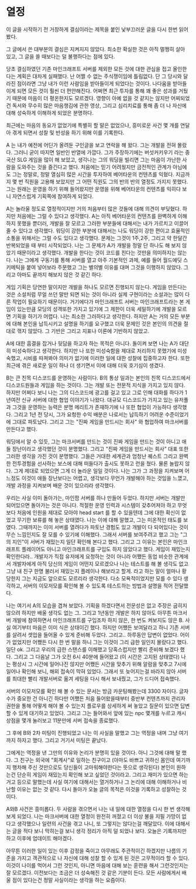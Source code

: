 # 열정



이 글을 시작하기 전 거창하게 결심이라는 제목을 붙인 낯부끄러운 글을 다시 한번 읽어봤다.



그 글에서 쓴 대부분의 결심은 지켜지지 않았다. 최소한 확실한 것은 아직 멀쩡히 살아 있고, 그 글을 쓸 때보다는 덜 불행하다는 점에 있다.

당초 결심하였던 기존 마인크래프트 서버를 제외한 모든 것에 대한 관심을 접고 올인한다는 계획은 대차게 실패했다. 난 어쩔 수 없는 주식쟁이임에 틀림없다. 단 그 당시와 달라진 점이라면 그냥 내가 이런 사람임을 받아들이게 되었다는 것이다. 나다움을 받아들이게 되면 모든 것이 훨씬 더 편안해진다. 어쩌면 최근 투자를 통해 꽤 좋은 성과를 거뒀기 때문에 마음이 더 평온한지도 모르겠다. 영향이 아예 없을 것 같지는 않지만 어찌되었건 독서와 무수히 많은 마음챙김에 관한 영상, 그리고 심리치료를 통해 좀 더 나 자신에 대해 성숙하게 이해하게 되었은 분명하다. 



최근에는 마음의 동요가 없었기에 특별히 할 말은 없었으나, 흥미로운 사건 몇 개를 연달아 겪게 되면서 성찰 및 반성을 하기 위해 이를 기록한다.

A 는 내가 예전에 어딘가 올려둔 구인글을 보고 연락을 해 왔다. 그는 개발을 전혀 몰랐다. 그러니 굳이 따지면 일반인 반열에 가깝다. 그가 주장하기에는 버섯커키우기 라는 중국산 SLG 게임을 많이 해 보았고, 생각나는 그의 워딩을 빌리면 그는 마음이 가난한 사람을 도와주는 것을 즐긴다고 했다. 처음에는 믿기 어려웠지만 금전적인 관계가 아님에도 그는 정말로, 정말 열심히 많은 시간을 투자하여 베어타운의 컨텐츠를 익혔다. 지금까지 몇 번 직원을 고용해 보았지만 그 어떤 직원도 그의 반의 반의 열정도 가지지 못했다. 그는 원래는 운영을 하기 위해 들어왔지만 운영을 위해 베어타운의 컨텐츠를 익히다 보니 자연스럽게 기획쪽에 참여하게 되었다.

A는 놀라울 정도로 열정적이지만 거의 처음부터 많은 것들에 대해 의견이 부딪혔다. 하지만 처음에는 그럴 수 있다고 생각했다. A는 아직 베어타운의 컨텐츠를 완벽하게 이해하지 못했을 뿐더러, 개발을 잘 모르고 그러한 부분들에 대해서는 내가 가르치고 이끌어 줄 수 있다고 생각했다. 워딩이 강한 부분에 대해서는 나도 워딩이 강한 편이고 효율적인 소통을 위해서는 그럴 수도 있다고 생각했다. 문제는 그것이 1주,2주, 그리고 약 한달간 반복되었을 때 부터 시작되었다. 나는 그 문제가 A가 개발을 정말 단 하나도 해 보지 않았기 때문이라고 생각했다. 개발을 한다는 것이 코드를 친다는 것만을 의미하지는 않는다. 나는 그에게 구동기를 통해 서버를 열고 아주 기본적인 과제, 예를 들어 월드에딧 스키메틱을 붙여 넣어보라 주문했고 그는 별의별 이유를 대며 그것을 이행하지 않았다. 그리고 아마도 끝까지 해보지 않은 것 같긴 하다.

게임 기획은 당연한 말이지만 개발을 하나도 모르면 진행되지 않는다. 게임을 만든다는 것은 소설처럼 무얼 쓰던 말만 되면 되는 것이 아니라 실제 구현이라는 소설과는 많이 다른 작업이 필요하기 때문이다. 거기에다가 마인크래프트 서버는 마인크래프트라는 본 게임이 있는만큼 모딩의 성격또한 가지고 있기에 그 제한이 더욱 세밀하기에 개발을 모르면 기획을 하기가 어렵다. 나는 최소한 그러하다고 생각한다. 하지만 A는 거의 모든 부분에 대해 본인을 납득시키고 설명을 하기를 요구했고 더욱 문제인 것은 본인의 의견을 절대로 꺾지 않았다. 그 기반은 그리고 지표나 이론에 기반하지 않았고. 

A에 대한 흠결을 잡거나 뒷담을 하고자 하는 목적은 아니다. 돌이켜 보면 나는 A가 대단히 미성숙하다고 생각한다. 하지만 나 또한 미성숙함을 제대로 처리하지 못했기에 미성숙했고, 시비를 따져봐야 의미가 없기에 이러한 일에 대한 성찰에 집중하고자 한다. 또한 최근에 겪은 새로운 일이 하나 더 생기면서 이에 대해 더욱 호기심이 생겼다.

B는 큰 친목 디스코드를 운영하는 사람이다. B의 통상 일과는 본인의 친목 디스코드에서 디스코드원들과 게임을 하는 것이다. 그는 개발 또는 전문적 지식을 가지고 있지 않다. 하지만 어쩌다 보니 나는 그의 디스코드에 광고를 걸고 있고 그로 인해 대화를 하다가 1년여전 신규 서버에 대한 협업 이야기가 나왔다. 대규모 디스코드가 가지고 있는 유저풀과 그것을 운영하는 능력은 분명 메리트가 존재하기에 나 또한 협업이 가능하다 생각했다. 그리고 1년 전 당시, 그가 요청한 수익 배분은 나로서는 납득하기 어려운 수준이었기에 그대로 파토났다. 그리고 그는 "진짜 게임을 만드시는 회사" 와 협업하여 마크서버를 만든다고 했다.

워딩에서 알 수 있듯, 그는 마크서버를 만드는 것이 진짜 게임을 만드는 것이 아니고 애들 장난이라고 생각했던 것이 분명했다. 그리고 "진짜 게임을 만드시는 회사" 대표 또한 그러한 생각을 가진 것이 분명했다. 그들은 거대한 세계관과 엄청난 퀘스트 그리고 완벽한 전투경험을 선사하는 보스에 대해 떠들다가 출시도 못하고 런을 쳤다. 물론 놀랍지 않다. 그게 제대로 되었으면 그게 더 놀라운 일일 것이다. 나는 그가 그 과정을 지켜보며 어느정도 이것이 애들 장난보다는 어렵고, 생각보다 무언가 개발해야 하는 것임을 느꼈고, 개발 과정을 지켜보며 배운 것이 있으리라 생각했다. 

우리는 사실 이미 돌아가는, 마인팜 서버를 하나 만들어 두었다. 하지만 서버는 개발만 되어있으면 돌아가는 것은 아니다. 적절한 운영 인력과 시스템이 갖추어져야 하고 무엇보다 처음에 인원을 제대로 모아야 head start 를 할 수 있을텐데 그에 대한 확신이 없었고 무기한 보류를 해 놓은 상태였다. 나는 이에 대해 말했고, 그는 미온적인 태도를 보였다. 그때까지는 이미 서버를 열려다가 파토난 경험도 있고 개발이 다 되어있다는 것이 무슨 느낌인지도 잘 모를 수 있기에 이해했다. 그래서 서버를 보여주려고 했고 그는 "그의 지인"이 서버가 재밌는지 일단 확인해 본다고 했다. 그리고 그 이유는 본인은 마인크래프트 플레이어도 아니고 마인크래프트를 구입도 하지 않았다고 했다. 게임이 재밌는지 확인한다라.. 개발자가 직접 유저에게 요청하는 것이 아니라 어쨌든 동업 비슷한 관계에서 개발자에게 아직 당신의 게임이 어떤지 모르겠으나 나는 테스트를 해 볼 생각도 없고 그냥 내 친구 한명 불러서 재밌는지 플레이나 해보라고 할게. 라고 하는 말이 얼마나 황당한지 그는 지금도 앞으로도 모르리라 생각한다. 다소 모욕적이었지만 모를 수 있다 생각하고, 서버의 이모저모를 확인해 볼 수 있도록 테스트하는 방법과 설명을 적어 전달했다.

나는 여기서 A의 모습을 겹쳐 보았다. 기획을 하겠다면서 전문성은 없고 주장은 굽히지 않으려 하지만 배울 생각도 없는 그. 그리고 1년동안 개발은 하지 않아도 아무튼 마크서버 개발에 참여하면서 마인크래프트를 구입조차 하지 않은, 한 번도 켜보지도 않은 B. 사실 여기부터 마음은 이미 식은 상태이긴 했다. 하지만 어쨌든 보여달라고 하니 기존 서버를 살려서 셋업을 들어올 수 있게 준비해 두었다. 그리고.. 하루동안 답변이 없었다. 어이가 없었지만 어쨌든 다시 한 번 말을 하니 그는 이것이 그리 급한 일인지 몰랐다고 했다. 일단 ok. 그리고 우리의 급한 스탠스를 이해했고 당혹스럽지만 빨리 준비해 보겠다 했다. 그리고 그 다음날 그가 오전 6시 40분에 들어왔고 (이 시간은 고지된 상태였다) 나는 평상시 그 시간에 일어나진 않지만 어쨌든 시간을 맞추기 위해 알람을 맞추고 7시에 일어나 확인해 보니, 해외 접속이 막혀 있었다. 그래서 또 늦어지는걸 바라지 않아 서버를 최대한 빨리 개발서버로 옮겨 세팅을 다시 해서 보내줬고, 그가 드디어 접속했다. 

서버의 이모저모를 확인 해 볼 수 있는 문서는 방금 카운팅해봤는데 3300 자이다. 글자 수가 중요한 건 아니긴 하다만 어쨌든 처음 들어왔을때부터 중반부 컨텐츠까지 관리자 권한을 통해 어떻게 해야 볼 수 있는지 플로우를 상세하게 써 놓았고 질문이 있으면 답변 할 수 있게 대기하고 있었다. 그리고 그는 들어와서 앞에 있는 npc 몇개를 누르고 캐시상점을 몇개 눌러보고 11분만에 서버 접속을 종료했다. 

그 후에 B와 2차 미팅이 진행되었고 나는 이 사실을 말했고 그는 역정을 내며 그냥 여기까지 하자고 했다. 그리고 거기서 미팅은 끝났다. 

그에게는 역정을 낸 그만의 이유와 논리가 분명히 있을 것이다. 아니 그것에 대해 말 했다. 그 친구는 외국에 "회계사"로 일하는 친구이고 (아마도 바쁘고 귀하신 몸인데 여기까지 행차해 주신 것만으로도 당신들이 고마워해야한다는 뜻으로 생각된다) 본인이 원하는건 단순히 게임이 재밌는지 확인해 보고 싶었던 것이라고. 그리고 재미가 있으면 하는거고 등으로 말했는데 사실 여기에 대해서는 열거하거나 그 논리에 대해 이해하거나 비난할 이유는 없는 것 같다. 다시 돌아가 오늘 글의 목적은 이것을 기록하고 성찰하는 것이다. 



A와B 사건은 흥미롭다. 두 사람을 겪으면서 나는 내 일에 대한 열정을 다시 한 번 생각해 보게 되었다. 나는 마크서버에 대한 열정이 완전히 꺼졌고 더 이상 불을 지필 가망이 없다고 생각했으나 일련의 사건을 겪고 나니, 또 그렇지는 않다는걸 깨달았다. 이에 대해서는 글을 적다 보니 막히는걸 보니 생각 정리가 아직 덜 되었나 보다. 오늘은 기록까지만 하고 이후에 업데이트 해야겠다. 



아무튼 이러한 일이 있는 이후 감정을 죽이고 아무래도 주관적이긴 하겠지만 나름의 기준을 가지고 객관적으로 나 자신에 대해 성찰 할 수 있게 된 것은 고무적이라 할 수 있다. 이것이 나이를 먹어서 그런 것인지, 아니면 마음에 대해 보는 훈련을 해서 그런것인지는 잘 모르겠다. 이전보다는 조금은 더 성숙해진 것 같은 기분이 든다. 모든 사람에게서 배울 점이 있다는건 정말 사실이라는 생각을 하는 요즘이다.
